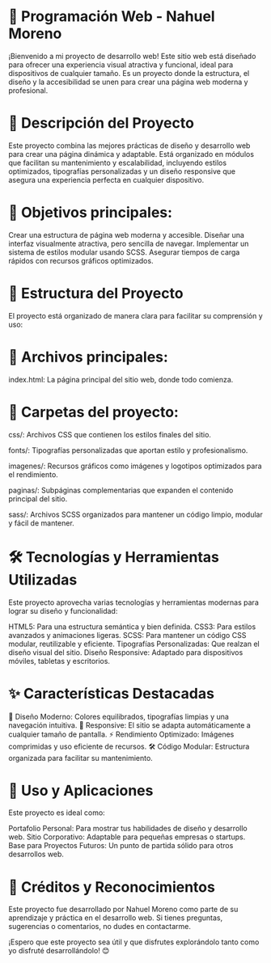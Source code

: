 # 🌟 Programación Web - Nahuel Moreno

¡Bienvenido a mi proyecto de desarrollo web! Este sitio web está diseñado para ofrecer una experiencia visual atractiva y funcional, ideal para dispositivos de cualquier tamaño. Es un proyecto donde la estructura, el diseño y la accesibilidad se unen para crear una página web moderna y profesional.



# 📖 Descripción del Proyecto

Este proyecto combina las mejores prácticas de diseño y desarrollo web para crear una página dinámica y adaptable. Está organizado en módulos que facilitan su mantenimiento y escalabilidad, incluyendo estilos optimizados, tipografías personalizadas y un diseño responsive que asegura una experiencia perfecta en cualquier dispositivo.

# 🌟 Objetivos principales:

Crear una estructura de página web moderna y accesible.
Diseñar una interfaz visualmente atractiva, pero sencilla de navegar.
Implementar un sistema de estilos modular usando SCSS.
Asegurar tiempos de carga rápidos con recursos gráficos optimizados.
# 📂 Estructura del Proyecto

El proyecto está organizado de manera clara para facilitar su comprensión y uso:

# 📌 Archivos principales:

index.html: La página principal del sitio web, donde todo comienza.
# 📂 Carpetas del proyecto:

css/: Archivos CSS que contienen los estilos finales del sitio.

fonts/: Tipografías personalizadas que aportan estilo y profesionalismo.

imagenes/: Recursos gráficos como imágenes y logotipos optimizados para el rendimiento.

paginas/: Subpáginas complementarias que expanden el contenido principal del sitio.

sass/: Archivos SCSS organizados para mantener un código limpio, modular y fácil de mantener.



# 🛠️ Tecnologías y Herramientas Utilizadas

Este proyecto aprovecha varias tecnologías y herramientas modernas para lograr su diseño y funcionalidad:

HTML5: Para una estructura semántica y bien definida.
CSS3: Para estilos avanzados y animaciones ligeras.
SCSS: Para mantener un código CSS modular, reutilizable y eficiente.
Tipografías Personalizadas: Que realzan el diseño visual del sitio.
Diseño Responsive: Adaptado para dispositivos móviles, tabletas y escritorios.



# ✨ Características Destacadas

🎨 Diseño Moderno: Colores equilibrados, tipografías limpias y una navegación intuitiva.
📱 Responsive: El sitio se adapta automáticamente a cualquier tamaño de pantalla.
⚡ Rendimiento Optimizado: Imágenes comprimidas y uso eficiente de recursos.
🛠️ Código Modular: Estructura organizada para facilitar su mantenimiento.



# 📌 Uso y Aplicaciones

Este proyecto es ideal como:

Portafolio Personal: Para mostrar tus habilidades de diseño y desarrollo web.
Sitio Corporativo: Adaptable para pequeñas empresas o startups.
Base para Proyectos Futuros: Un punto de partida sólido para otros desarrollos web.



# 🤝 Créditos y Reconocimientos

Este proyecto fue desarrollado por Nahuel Moreno como parte de su aprendizaje y práctica en el desarrollo web. Si tienes preguntas, sugerencias o comentarios, no dudes en contactarme.



¡Espero que este proyecto sea útil y que disfrutes explorándolo tanto como yo disfruté desarrollándolo! 😊

